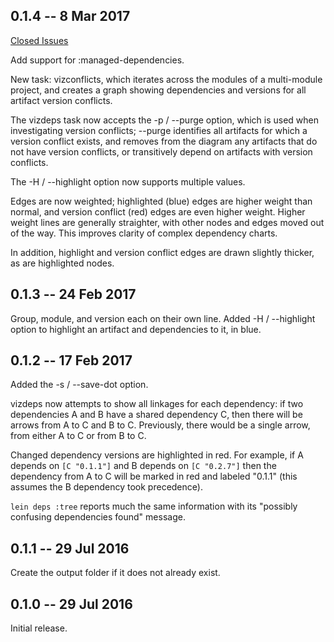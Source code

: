 ## 0.1.4 -- 8 Mar 2017

[Closed Issues](https://github.com/walmartlabs/vizdeps/milestone/1?closed=1)

Add support for :managed-dependencies.

New task: vizconflicts, which iterates across the modules of a multi-module
project, and creates a graph showing dependencies and versions for all
artifact version conflicts.

The vizdeps task now accepts the -p / --purge option, which is used
when investigating version conflicts; --purge identifies all artifacts
for which a version conflict exists, and removes from the diagram
any artifacts that do not have version conflicts, or transitively depend
on artifacts with version conflicts.

The -H / --highlight option now supports multiple values.

Edges are now weighted; highlighted (blue) edges are higher weight than normal,
and version conflict (red) edges are even higher weight. Higher weight
lines are generally straighter, with other nodes and edges moved out of
the way. This improves clarity of complex dependency charts.

In addition, highlight and version conflict edges are drawn slightly thicker,
as are highlighted nodes.

## 0.1.3 -- 24 Feb 2017

Group, module, and version each on their own line.
Added -H / --highlight option to highlight an artifact and dependencies to it, in blue.

## 0.1.2 -- 17 Feb 2017

Added the -s / --save-dot option.

vizdeps now attempts to show all linkages for each dependency:
if two dependencies A and B have a shared dependency C, then there
will be arrows from A to C and B to C.  Previously, there would be
a single arrow, from either A to C or from B to C.

Changed dependency versions are highlighted in red.
For example, if A depends on `[C "0.1.1"]` and B depends on
`[C "0.2.7"]` then the dependency from A to C will be marked in
red and labeled "0.1.1" (this assumes the B dependency took
precedence).

`lein deps :tree` reports much the same information with its
"possibly confusing dependencies found" message.

## 0.1.1 -- 29 Jul 2016

Create the output folder if it does not already exist.

## 0.1.0 -- 29 Jul 2016

Initial release.
